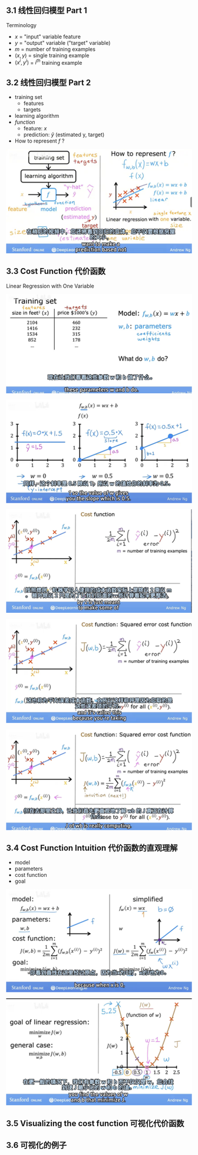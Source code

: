 
## 3.1 线性回归模型 Part 1

Terminology
- $x$ = "input" variable feature
- $y$ = "output" variable ("target" variable)
- $m$ = number of training examples
- $(x,y)$ = single training example
- $(x^i,y^i)$ = $i^{th}$ training example

## 3.2 线性回归模型 Part 2

- training set
  - features
  - targets
- learning algorithm
- $function$
  - feature:    $x$
  - prediction: $\hat y$ (estimated y, target)
- How to represent $f$ ?

![alt text](image.png)


## 3.3 Cost Function 代价函数
Linear Regression with One Variable

![alt text](image-1.png)

![alt text](image-2.png)

![alt text](image-3.png)

![alt text](image-4.png)

![alt text](image-5.png)




## 3.4 Cost Function Intuition 代价函数的直观理解

- model
- parameters
- cost function
- goal

![alt text](image-6.png)


![alt text](image-7.png)

## 3.5 Visualizing the cost function 可视化代价函数



## 3.6 可视化的例子








